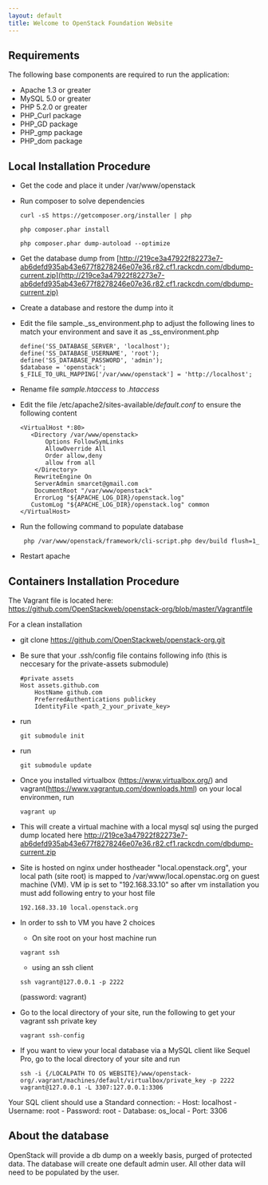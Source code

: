 ```yaml
---
layout: default
title: Welcome to OpenStack Foundation Website
---
```


## Requirements

The following base components are required to run the application:

* Apache 1.3 or greater
* MySQL 5.0 or greater
* PHP 5.2.0 or greater
* PHP_Curl package
* PHP_GD package
* PHP_gmp package
* PHP_dom package


## Local Installation Procedure

* Get the code and place it under /var/www/openstack

* Run composer to solve dependencies

   ````
   curl -sS https://getcomposer.org/installer | php
   ````
   
   ````
   php composer.phar install
   ````
   
   ````
   php composer.phar dump-autoload --optimize
   ````

* Get the database dump from [http://219ce3a47922f82273e7-ab6defd935ab43e677f8278246e07e36.r82.cf1.rackcdn.com/dbdump-current.zip](http://219ce3a47922f82273e7-ab6defd935ab43e677f8278246e07e36.r82.cf1.rackcdn.com/dbdump-current.zip)

* Create a database and restore the dump into it

* Edit the file sample._ss_environment.php to adjust the following lines to match your environment and save it as _ss_environment.php
   ````
   define('SS_DATABASE_SERVER', 'localhost');
   define('SS_DATABASE_USERNAME', 'root');
   define('SS_DATABASE_PASSWORD', 'admin');
   $database = 'openstack';
   $_FILE_TO_URL_MAPPING['/var/www/openstack'] = 'http://localhost';
   ````

* Rename file _sample.htaccess_ to _.htaccess_

* Edit the file /etc/apache2/sites-available/_default.conf_ to ensure the following content

   ````
   <VirtualHost *:80>
      <Directory /var/www/openstack>
          Options FollowSymLinks
          AllowOverride All
          Order allow,deny
          allow from all
       </Directory>
       RewriteEngine On
       ServerAdmin smarcet@gmail.com
       DocumentRoot "/var/www/openstack"
       ErrorLog "${APACHE_LOG_DIR}/openstack.log"
      CustomLog "${APACHE_LOG_DIR}/openstack.log" common
   </VirtualHost>
   ````

* Run the following command to populate database

   ````
    php /var/www/openstack/framework/cli-script.php dev/build flush=1_ 
   ````
* Restart apache

## Containers Installation Procedure

The Vagrant file is located here: https://github.com/OpenStackweb/openstack-org/blob/master/Vagrantfile

For a clean installation

*  git clone https://github.com/OpenStackweb/openstack-org.git
*  Be sure that your .ssh/config file contains following info (this is neccesary for the private-assets submodule)

   ````
   #private assets
   Host assets.github.com
       HostName github.com
       PreferredAuthentications publickey
       IdentityFile <path_2_your_private_key>
    ````
    
*  run 

   ````
   git submodule init
    ````
*  run 

   ````
   git submodule update
    ````
* Once you installed virtualbox (https://www.virtualbox.org/) and vagrant(https://www.vagrantup.com/downloads.html) on your local environmen, run 

   ````
   vagrant up
    ````
* This will create a virtual machine with a local mysql sql using the purged dump located here http://219ce3a47922f82273e7-ab6defd935ab43e677f8278246e07e36.r82.cf1.rackcdn.com/dbdump-current.zip
    
* Site is hosted on nginx under hostheader "local.openstack.org", your local path (site root) is mapped to /var/www/local.openstac.org on guest machine (VM). VM ip is set to "192.168.33.10" so after vm installation you must add following entry to your host file

   ````
   192.168.33.10 local.openstack.org
    ````

* In order to ssh to VM you have 2 choices

   - On site root on your host machine run

   ````
   vagrant ssh
    ````

   - using an ssh client

   ````
   ssh vagrant@127.0.0.1 -p 2222
    ````

   (password: vagrant)

* Go to the local directory of your site, run the following to get your vagrant ssh private key 

   ````
   vagrant ssh-config
    ````

* If you want to view your local database via a MySQL client like Sequel Pro, go to the local directory of your site and run

   ````
   ssh -i {/LOCALPATH TO OS WEBSITE}/www/openstack-org/.vagrant/machines/default/virtualbox/private_key -p 2222 vagrant@127.0.0.1 -L 3307:127.0.0.1:3306
    ````

 Your SQL client should use a Standard connection:
    - Host: localhost
    - Username: root
    - Password: root
    - Database: os_local
    - Port: 3306

## About the database
OpenStack will provide a db dump on a weekly basis, purged of protected data. The database will create one default admin user. All other data will need to be populated by the user.

